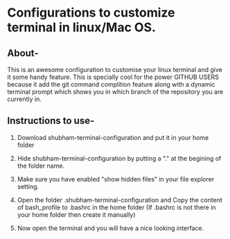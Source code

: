 # Configurations to customize terminal in linux/Mac OS.

## About-

This is an awesome configuration to customise your linux terminal and give it some handy feature. This is specially cool for 
the power GITHUB USERS because it add the git command complition feature along with a dynamic terminal prompt which shows you 
in which branch of the repository you are currently in.

## Instructions to use-

1) Download shubham-terminal-configuration and put it in your home folder

2) Hide shubham-terminal-configuration by putting a "." at the begining of the folder name.

3) Make sure you have enabled "show hidden files" in your file explorer setting.
 
4) Open the folder .shubham-terminal-configuration and Copy the content of bash_profile to .bashrc in the home folder (If 
.bashrc is not there in your home folder then create it manually)

5) Now open the terminal and you will have a nice looking interface.   
